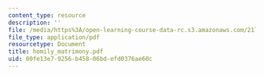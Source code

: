 ```yaml
---
content_type: resource
description: ''
file: /media/https%3A/open-learning-course-data-rc.s3.amazonaws.com/21l-703-english-renaissance-drama-theatre-and-society-in-the-age-of-shakespeare-fall-2003/00fe13e79256b45806bdefd0376ae60c_homily_matrimony.pdf
file_type: application/pdf
resourcetype: Document
title: homily_matrimony.pdf
uid: 00fe13e7-9256-b458-06bd-efd0376ae60c
---
```

